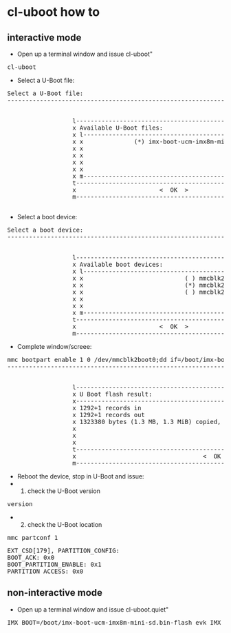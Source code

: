 # cl-uboot how to

## interactive mode

* Open up a terminal window and issue cl-uboot"

<pre>
cl-uboot
</pre>

* Select a U-Boot file:

<pre>
Select a U-Boot file:
------------------------------------------------------------------------------------------------------------------


                  l------------------------------------------------------------------------------k
                  x Available U-Boot files:                                                      x
                  x l--------------------------------------------------------------------------k x
                  x x              (*) imx-boot-ucm-imx8m-mini-sd.bin-flash_evk                x x
                  x x                                                                          x x
                  x x                                                                          x x
                  x x                                                                          x x
                  x x                                                                          x x
                  x m--------------------------------------------------------------------------j x
                  t------------------------------------------------------------------------------u
                  x                       <  OK  >            <Cancel>                           x
                  m------------------------------------------------------------------------------j

</pre>

* Select a boot device:

<pre>
Select a boot device:
------------------------------------------------------------------------------------------------------------------


                  l------------------------------------------------------------------------------k
                  x Available boot devices:                                                      x
                  x l--------------------------------------------------------------------------k x
                  x x                            ( ) mmcblk2                                   x x
                  x x                            (*) mmcblk2boot0                              x x
                  x x                            ( ) mmcblk2boot1                              x x
                  x x                                                                          x x
                  x x                                                                          x x
                  x m--------------------------------------------------------------------------j x
                  t------------------------------------------------------------------------------u
                  x                       <  OK  >            <Cancel>                           x
                  m------------------------------------------------------------------------------j
</pre>

* Complete window/screee:

<pre>
mmc bootpart enable 1 0 /dev/mmcblk2boot0;dd if=/boot/imx-boot-ucm-imx8m-mini-sd.bin-flash_evk of=/dev/mmcblk2boot
------------------------------------------------------------------------------------------------------------------


                  l------------------------------------------------------------------------------k
                  x U Boot flash result:                                                         x
                  x------------------------------------------------------------------------------x
                  x 1292+1 records in                                                            x
                  x 1292+1 records out                                                           x
                  x 1323380 bytes (1.3 MB, 1.3 MiB) copied, 0.60582 s, 2.2 MB/s                  x
                  x                                                                              x
                  x                                                                              x
                  x                                                                              x
                  t------------------------------------------------------------------------------u
                  x                                   <  OK  >                                   x
                  m------------------------------------------------------------------------------j
</pre>

* Reboot the device, stop in U-Boot and issue:
* 1) check the U-Boot version
<pre>
version
</pre>
* 2) check the U-Boot location
<pre>
mmc partconf 1
</pre>
<pre>
EXT_CSD[179], PARTITION_CONFIG:
BOOT_ACK: 0x0
BOOT_PARTITION_ENABLE: 0x1
PARTITION_ACCESS: 0x0
</pre>

## non-interactive mode

* Open up a terminal window and issue cl-uboot.quiet"

<pre>
IMX_BOOT=/boot/imx-boot-ucm-imx8m-mini-sd.bin-flash_evk IMX_DEV=/dev/mmcblk2boot0 cl-uboot.quiet
</pre>

